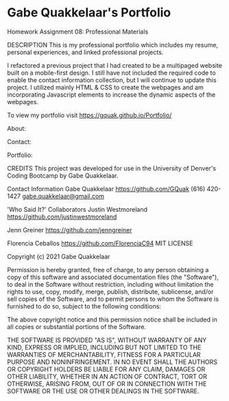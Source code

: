 # Gabe Quakkelaar's Portfolio
Homework Assignment 08: Professional Materials

DESCRIPTION
This is my professional portfolio which includes my resume, personal experiences, and linked professional projects. 

I refactored a previous project that I had created to be a multipaged website built on a mobile-first design. I still have not included the required code to enable the contact information collection, but I will continue to update this project. I utilized mainly HTML & CSS to create the webpages and am incorporating Javascript elements to increase the dynamic aspects of the webpages.


To view my portfolio visit https://gquak.github.io/Portfolio/

About:

Contact:

Portfolio:


CREDITS
This project was developed for use in the University of Denver's Coding Bootcamp by Gabe Quakkelaar.

Contact Information
Gabe Quakkelaar
https://github.com/GQuak
(616) 420-1427
gabe.quakkelaar@gmail.com


'Who Said It?' Collaborators
Justin Westmoreland
https://github.com/justinwestmoreland

Jenn Greiner
https://github.com/jenngreiner

Florencia Ceballos
https://github.com/FlorenciaC94
MIT LICENSE



Copyright (c) 2021 Gabe Quakkelaar

Permission is hereby granted, free of charge, to any person obtaining a copy
of this software and associated documentation files (the "Software"), to deal
in the Software without restriction, including without limitation the rights
to use, copy, modify, merge, publish, distribute, sublicense, and/or sell
copies of the Software, and to permit persons to whom the Software is
furnished to do so, subject to the following conditions:

The above copyright notice and this permission notice shall be included in all
copies or substantial portions of the Software.

THE SOFTWARE IS PROVIDED "AS IS", WITHOUT WARRANTY OF ANY KIND, EXPRESS OR
IMPLIED, INCLUDING BUT NOT LIMITED TO THE WARRANTIES OF MERCHANTABILITY,
FITNESS FOR A PARTICULAR PURPOSE AND NONINFRINGEMENT. IN NO EVENT SHALL THE
AUTHORS OR COPYRIGHT HOLDERS BE LIABLE FOR ANY CLAIM, DAMAGES OR OTHER
LIABILITY, WHETHER IN AN ACTION OF CONTRACT, TORT OR OTHERWISE, ARISING FROM,
OUT OF OR IN CONNECTION WITH THE SOFTWARE OR THE USE OR OTHER DEALINGS IN THE
SOFTWARE.





